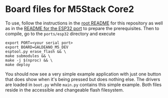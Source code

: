 # Board files for M5Stack Core2

To use, follow the instructions in the [root README](../../../../README.md) for this repository as well as in the [README for the ESP32 port](../../README.md) to prepare the prerequisites. Then to compile, go to the `ports/esp32` directory and execute

```text
export PORT=<your serial port>
export BOARD=GALDEANO_M5_DEV
esptool.py erase_flash && \
make submodules && \
make -j $(nproc) && \
make deploy
```

You should now see a very simple example application with just one button that does show when it's being pressed but does nothing else. The drivers are loaded in `boot.py` while `main.py` contains this simple example. Both files reside in the accessible and changeable flash filesystem.
